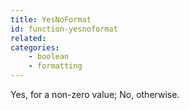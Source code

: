 ```yaml
---
title: YesNoFormat
id: function-yesnoformat
related:
categories:
    - boolean
    - formatting
---
```


Yes, for a non-zero value; No, otherwise.

